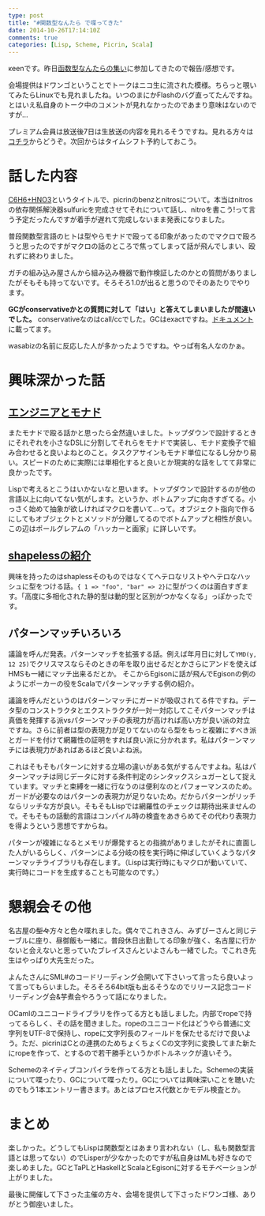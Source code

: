 ```yaml
---
type: post
title: "#関数型なんたら で喋ってきた"
date: 2014-10-26T17:14:10Z
comments: true
categories: [Lisp, Scheme, Picrin, Scala]
---
```

κeenです。昨日[函数型なんたらの集い](http://connpass.com/event/8634/)に参加してきたので報告/感想です。
<!--more-->
会場提供はドワンゴということでトークはニコ生に流された模様。ちらっと覗いてみたらLinuxでも見れましたね。いつのまにかFlashのバグ直ってたんですね。
とはいえ私自身のトーク中のコメントが見れなかったのであまり意味はないのですが…

プレミアム会員は放送後7日は生放送の内容を見れるそうですね。見れる方々は[コチラ](http://live.nicovideo.jp/gate/lv196879029)からどうぞ。次回からはタイムシフト予約しておこう。

# 話した内容
[C6H6+HNO3](/slide/c6h6-plus-hno3.html)というタイトルで、picrinのbenzとnitrosについて。本当はnitrosの依存関係解決器sulfuricを完成させてそれについて話し、nitroを書こう!って言う予定だったんですが着手が遅れて完成しないまま発表になりました。

普段関数型言語のヒトは型やらモナドで殴ってる印象があったのでマクロで殴ろうと思ったのですがマクロの話のところで焦ってしまって話が飛んでしまい、殴れずに終わりました。

ガチの組み込み屋さんから組み込み機器で動作検証したのかとの質問がありましたがそもそも持ってないです。そろそろ1.0が出ると思うのでそのあたりでやります。

__GCがconservativeかとの質問に対して「はい」と答えてしまいましたが間違いでした。__ conservativeなのはcall/ccでした。GCはexactですね。[ドキュメント](http://picrin.readthedocs.org/en/latest/intro.html)に載ってます。

wasabizの名前に反応した人が多かったようですね。やっぱ有名人なのかぁ。

# 興味深かった話
## [エンジニアとモナド](http://www.slideshare.net/RuiccRail/engineerusesmonads?ref=http://connpass.com/event/8634/presentation/)
またモナドで殴る話かと思ったら全然違いました。トップダウンで設計するときにそれぞれを小さなDSLに分割してそれらをモナドで実装し、モナド変換子で組み合わせると良いよねとのこと。タスクアサインもモナド単位になるし分かり易い。スピードのために実際には単相化すると良いとか現実的な話をしてて非常に良かったです。

Lispで考えるとこうはいかないなと思います。トップダウンで設計するのが他の言語以上に向いてない気がします。というか、ボトムアップに向きすぎてる。小っさく始めて抽象が欲しければマクロを書いて…って。オブジェクト指向で作るにしてもオブジェクトとメソッドが分離してるのでボトムアップと相性が良い。この辺はポールグレアムの「ハッカーと画家」に詳しいです。

## [shapelessの紹介](http://xuwei-k.github.io/slides/functional-something-shapeless/#0)
興味を持ったのはshaplessそのものではなくてヘテロなリストやヘテロなハッシュに型をつける話。`{ 1 => "foo", "bar" => 2}`に型がつくのは面白すぎます。「高度に多相化された静的型は動的型と区別がつかなくなる」っぽかったです。

## パターンマッチいろいろ
議論を呼んだ発表。パターンマッチを拡張する話。例えば年月日に対して`YMD(y, 12 25)`でクリスマスならそのときの年を取り出せるだとかさらにアンドを使えばHMSも一緒にマッチ出来るだとか。
そこからEgisonに話が飛んでEgisonの例のようにポーカーの役をScalaでパターンマッチする例の紹介。

議論を呼んだというのはパターンマッチにガードが吸収されてる件ですね。データ型のコンストラクタとエクストラクタが一対一対応してこそパターンマッチは真価を発揮する派vsパターンマッチの表現力が高ければ高い方が良い派の対立ですね。さらに前者は型の表現力が足りてないのなら型をもっと複雑にすべき派とガードを付けて網羅性の証明をすれば良い派に分かれます。私はパターンマッチには表現力があればあるほど良いよね派。

これはそもそもパターンに対する立場の違いがある気がするんですよね。私はパターンマッチは同じデータに対する条件判定のシンタックスシュガーとして捉えています。マッチと束縛を一緒に行なうのは便利なのとパフォーマンスのため。ガードが必要なのはパターンの表現力が足りないため。だからパターンがリッチならリッチな方が良い。そもそもLispでは網羅性のチェックは期待出来ませんので。そもそもの話動的言語はコンパイル時の検査をあきらめてその代わり表現力を得ようという思想ですからね。

パターンが複雑になるとメモリが爆発するとの指摘がありましたがそれに直面した人がいるらしく、パターンによる分岐の枝を実行時に伸ばしていくようなパターンマッチライブラリも存在します。（Lispは実行時にもマクロが動いていて、実行時にコードを生成することも可能なのです。）

# 懇親会その他
名古屋の<s>型々</s>方々と色々喋れました。偶々でこれきさん、みずぴーさんと同じテーブルに座り、昼御飯も一緒に。普段休日出勤してる印象が強く、名古屋に行かないと会えないと思っていたブレイスさんといよさんも一緒でした。でこれき先生はやっぱり大先生だった。

よんたさんにSML#のコードリーディング会開いて下さいって言ったら良いよって言ってもらいました。そろそろ64bit版も出るそうなのでリリース記念コードリーディング会&amp;芋煮会やろうって話になりました。

OCamlのユニコードライブラリを作ってる方とも話しました。内部でropeで持ってるらしく、その話を聞きました。ropeのユニコード化はどうやら普通に文字列をUTF-8で保持し、ropeに文字列長のフィールドを保たせるだけで良いよう。ただ、picrinはCとの連携のためちょくちょくCの文字列に変換してまた新たにropeを作って、とするので若干勝手というかボトルネックが違いそう。

Schemeのネイティブコンパイラを作ってる方とも話しました。Schemeの実装について喋ったり、GCについて喋ったり。GCについては興味深いことを聴いたのでもう1本エントリー書きます。あとはプロセス代数とかモデル検査とか。

# まとめ
楽しかった。どうしてもLispは関数型とはあまり言われない（し、私も関数型言語とは思ってない）のでLisperが少なかったのですが私自身はMLも好きなので楽しめました。GCとTaPLとHaskellとScalaとEgisonに対するモチベーションが上がりました。

最後に開催して下さった主催の方々、会場を提供して下さったドワンゴ様、ありがとう御座いました。
